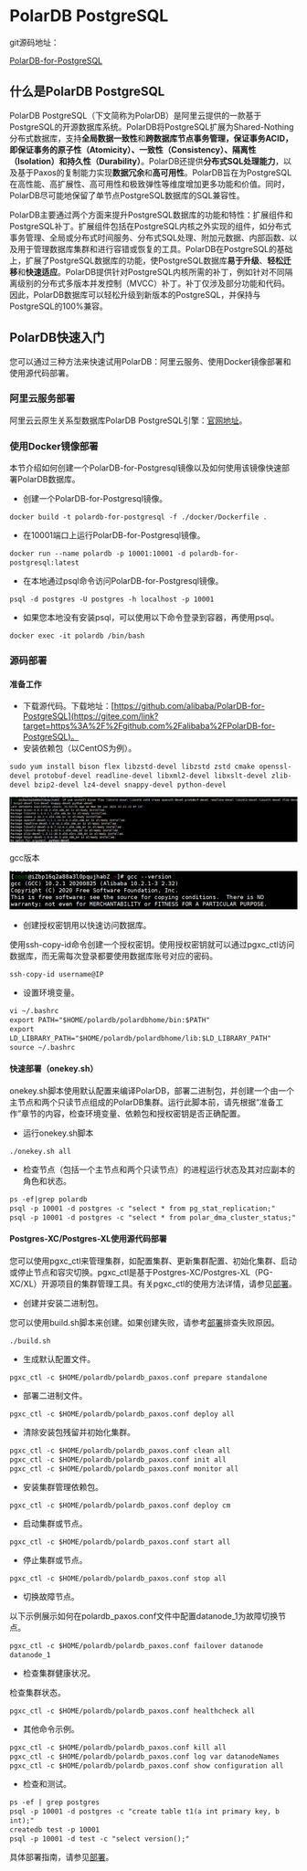 # PolarDB PostgreSQL

git源码地址：

[PolarDB-for-PostgreSQL](https://gitee.com/mirrors_alibaba/PolarDB-for-PostgreSQL)

## 什么是PolarDB PostgreSQL

PolarDB PostgreSQL（下文简称为PolarDB）是阿里云提供的一款基于PostgreSQL的开源数据库系统。PolarDB将PostgreSQL扩展为Shared-Nothing分布式数据库，支持**全局数据一致性**和**跨数据库节点事务管理，保证事务ACID，即保证事务的原子性（Atomicity）、一致性（Consistency）、隔离性（Isolation）和持久性（Durability）**。PolarDB还提供**分布式SQL处理能力**，以及基于Paxos的复制能力实现**数据冗余**和**高可用性**。PolarDB旨在为PostgreSQL在高性能、高扩展性、高可用性和极致弹性等维度增加更多功能和价值。同时，PolarDB尽可能地保留了单节点PostgreSQL数据库的SQL兼容性。

PolarDB主要通过两个方面来提升PostgreSQL数据库的功能和特性：扩展组件和PostgreSQL补丁。扩展组件包括在PostgreSQL内核之外实现的组件，如分布式事务管理、全局或分布式时间服务、分布式SQL处理、附加元数据、内部函数、以及用于管理数据库集群和进行容错或恢复的工具。PolarDB在PostgreSQL的基础上，扩展了PostgreSQL数据库的功能，使PostgreSQL数据库**易于升级**、**轻松迁移**和**快速适应**。PolarDB提供针对PostgreSQL内核所需的补丁，例如针对不同隔离级别的分布式多版本并发控制（MVCC）补丁。补丁仅涉及部分功能和代码。因此，PolarDB数据库可以轻松升级到新版本的PostgreSQL，并保持与PostgreSQL的100%兼容。



## PolarDB快速入门

您可以通过三种方法来快速试用PolarDB：阿里云服务、使用Docker镜像部署和使用源代码部署。

### 阿里云服务部署

阿里云云原生关系型数据库PolarDB PostgreSQL引擎：[官网地址](https://gitee.com/link?target=https%3A%2F%2Fwww.aliyun.com%2Fproduct%2Fpolardb)。

### 使用Docker镜像部署

本节介绍如何创建一个PolarDB-for-Postgresql镜像以及如何使用该镜像快速部署PolarDB数据库。

- 创建一个PolarDB-for-Postgresql镜像。

```
docker build -t polardb-for-postgresql -f ./docker/Dockerfile .
```

- 在10001端口上运行PolarDB-for-Postgresql镜像。

```
docker run --name polardb -p 10001:10001 -d polardb-for-postgresql:latest
```

- 在本地通过psql命令访问PolarDB-for-Postgresql镜像。

```
psql -d postgres -U postgres -h localhost -p 10001
```

- 如果您本地没有安装psql，可以使用以下命令登录到容器，再使用psql。

```
docker exec -it polardb /bin/bash
```

### 源码部署

#### 准备工作

- 下载源代码。下载地址：[https://github.com/alibaba/PolarDB-for-PostgreSQL](https://gitee.com/link?target=https%3A%2F%2Fgithub.com%2Falibaba%2FPolarDB-for-PostgreSQL)。
- 安装依赖包（以CentOS为例）。

```
sudo yum install bison flex libzstd-devel libzstd zstd cmake openssl-devel protobuf-devel readline-devel libxml2-devel libxslt-devel zlib-devel bzip2-devel lz4-devel snappy-devel python-devel
```

![image-20230109221513197](文档图片/image-20230109221513197.png)



gcc版本

![image-20230109221749656](文档图片/image-20230109221749656.png)

- 创建授权密钥用以快速访问数据库。

使用ssh-copy-id命令创建一个授权密钥。使用授权密钥就可以通过pgxc_ctl访问数据库，而无需每次登录都要使用数据库账号对应的密码。

```
ssh-copy-id username@IP
```

- 设置环境变量。

```
vi ~/.bashrc
export PATH="$HOME/polardb/polardbhome/bin:$PATH"
export LD_LIBRARY_PATH="$HOME/polardb/polardbhome/lib:$LD_LIBRARY_PATH"
source ~/.bashrc
```

#### 快速部署（onekey.sh）

onekey.sh脚本使用默认配置来编译PolarDB，部署二进制包，并创建一个由一个主节点和两个只读节点组成的PolarDB集群。运行此脚本前，请先根据“准备工作”章节的内容，检查环境变量、依赖包和授权密钥是否正确配置。

- 运行onekey.sh脚本

```
./onekey.sh all
```

- 检查节点（包括一个主节点和两个只读节点）的进程运行状态及其对应副本的角色和状态。

```
ps -ef|grep polardb
psql -p 10001 -d postgres -c "select * from pg_stat_replication;"
psql -p 10001 -d postgres -c "select * from polar_dma_cluster_status;"
```

#### Postgres-XC/Postgres-XL使用源代码部署

您可以使用pgxc_ctl来管理集群，如配置集群、更新集群配置、初始化集群、启动或停止节点和容灾切换。pgxc_ctl是基于Postgres-XC/Postgres-XL（PG-XC/XL）开源项目的集群管理工具。有关pgxc_ctl的使用方法详情，请参见[部署](https://gitee.com/mirrors_alibaba/PolarDB-for-PostgreSQL/blob/v2.0/doc-CN/deployment.md)。

- 创建并安装二进制包。

您可以使用build.sh脚本来创建。如果创建失败，请参考[部署](https://gitee.com/mirrors_alibaba/PolarDB-for-PostgreSQL/blob/v2.0/doc-CN/deployment.md)排查失败原因。

```
./build.sh
```

- 生成默认配置文件。

```
pgxc_ctl -c $HOME/polardb/polardb_paxos.conf prepare standalone
```

- 部署二进制文件。

```
pgxc_ctl -c $HOME/polardb/polardb_paxos.conf deploy all
```

- 清除安装包残留并初始化集群。

```
pgxc_ctl -c $HOME/polardb/polardb_paxos.conf clean all
pgxc_ctl -c $HOME/polardb/polardb_paxos.conf init all
pgxc_ctl -c $HOME/polardb/polardb_paxos.conf monitor all
```

- 安装集群管理依赖包。

```
pgxc_ctl -c $HOME/polardb/polardb_paxos.conf deploy cm
```

- 启动集群或节点。

```
pgxc_ctl -c $HOME/polardb/polardb_paxos.conf start all
```

- 停止集群或节点。

```
pgxc_ctl -c $HOME/polardb/polardb_paxos.conf stop all
```

- 切换故障节点。

以下示例展示如何在polardb_paxos.conf文件中配置datanode_1为故障切换节点。

```
pgxc_ctl -c $HOME/polardb/polardb_paxos.conf failover datanode datanode_1
```

- 检查集群健康状况。

检查集群状态。

```
pgxc_ctl -c $HOME/polardb/polardb_paxos.conf healthcheck all
```

- 其他命令示例。

```
pgxc_ctl -c $HOME/polardb/polardb_paxos.conf kill all
pgxc_ctl -c $HOME/polardb/polardb_paxos.conf log var datanodeNames
pgxc_ctl -c $HOME/polardb/polardb_paxos.conf show configuration all
```

- 检查和测试。

```
ps -ef | grep postgres
psql -p 10001 -d postgres -c "create table t1(a int primary key, b int);"
createdb test -p 10001
psql -p 10001 -d test -c "select version();"
```

具体部署指南，请参见[部署](https://gitee.com/mirrors_alibaba/PolarDB-for-PostgreSQL/blob/v2.0/doc-CN/deployment.md)。


